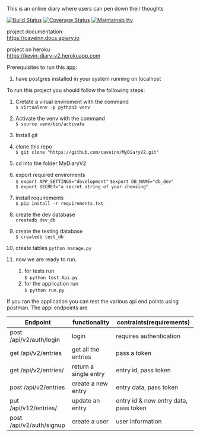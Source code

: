 This is an online diary where users can pen down their thoughts


[![Build Status](https://travis-ci.org/caveinn/MyDiaryV2.svg?branch=develop)](https://travis-ci.org/caveinn/MyDiaryV2) 
[![Coverage Status](https://coveralls.io/repos/github/caveinn/MyDiaryV2/badge.svg?branch=develop)](https://coveralls.io/github/caveinn/MyDiaryV2?branch=develop)
[![Maintainability](https://api.codeclimate.com/v1/badges/7bfa0b3c076b50e59903/maintainability)](https://codeclimate.com/github/caveinn/MyDiaryV2/maintainability) 

 

project documentation  
https://caveinn.docs.apiary.io  

project on heroku  
https://kevin-diary-v2.herokuapp.com

Prerequisites to run this app:  
   1. have postgres installed in your system running on localhost

To run this project you should follow the following steps:  
1. Cretate  a virual enviroment with the command  
`$ virtualenv -p python3 venv`  

1. Activate the venv with the command     
`$ source venv/bin/activate`

1. Install git  
1. clone this repo  
`$ git clone "https://github.com/caveinn/MyDiaryV2.git"` 
  
1. cd into the folder MyDiaryV2
1. export required enviroments  
	`$ export APP_SETTINGS="development"`
	`$export DB_NAME="db_dev"`  
	`$ export SECRET="a secret string of your choosing"`
1. install requirements      
`$ pip install -r requirements.txt`  
1. create the dev database  
`createdb dev_db`  
1. create the testing database  
`$ createdb test_db`
1. create tables 
`python manage.py`
1. now we are ready to run. 
	1. for tests run  
	`$ python test_Api.py`   
	1. for the application run  
	`$ python run.py`  

If you ran the application you can test the various api end points using postman. The appi endpoints are  

|Endpoint|functionality|contraints(requirements)|
|-------|-------------|----------|
|post /api/v2/auth/login | login |requires authentication |
|get /api/v2/entries| get all the entries| pass a token |
|get /api/v2/entries/<entryid>|return a single entry| entry id, pass token|
|post /api/v2/entries | create a new entry| entry data, pass token|
|put  /api/v12/entries/<entryid> |update an entry| entry id & new entry data, pass token| 
|post /api/v2/auth/signup|create a user|user information|

